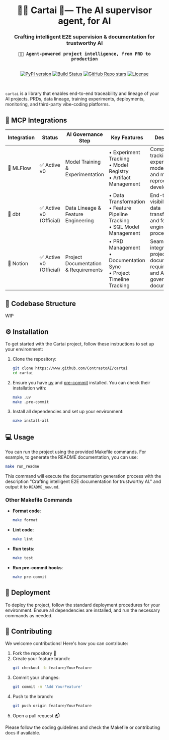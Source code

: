 <div align="center">
<h1 align="center">🕵️‍♀️ Cartai 🤖&mdash; The AI supervisor agent, for AI </h1>
<h3>Crafting intelligent E2E supervision & documentation for trustworthy AI</h2>

<kbd><strong>👩‍💼 Agent-powered project intelligence, from PRD to production</strong></kbd>
<br><br>

[![PyPI version](https://img.shields.io/pypi/v/cartai.svg)](https://pypi.org/project/cartai/)
[![Build Status](https://github.com/ContrastoAI/cartai/actions/workflows/pre-commit.yaml/badge.svg)](https://github.com/ContrastoAI/cartai/actions)
[![GitHub Repo stars](https://img.shields.io/github/stars/contrastoAI/cartai?style=flat)](https://github.com/contrastoAI/cartai)
<a href="https://github.com/huggingface/smolagents/blob/main/LICENSE"><img alt="License" src="https://img.shields.io/github/license/huggingface/smolagents.svg?color=blue"></a>

</div>

<br>

`cartai` is a library that enables end-to-end traceability and lineage of your AI projects. PRDs, data lineage, training experiments, deployments, monitoring, and third-party vibe-coding platforms.

## 🔌 MCP Integrations

| Integration | Status | AI Governance Step | Key Features | Description |
|------------|--------|-------------------|--------------|-------------|
| 🏃 MLFlow | ✅ Active v0 | Model Training & Experimentation | • Experiment Tracking<br>• Model Registry<br>• Artifact Management | Comprehensive tracking of ML experiments, model versions, and metrics for reproducible AI development |
| 🎲 dbt | ✅ Active v0 (Official) | Data Lineage & Feature Engineering | • Data Transformation<br>• Feature Pipeline Tracking<br>• SQL Model Management | End-to-end visibility into data transformations and feature engineering processes |
| 📝 Notion | ✅ Active v0 (Official) | Project Documentation & Requirements | • PRD Management<br>• Documentation Sync<br>• Project Timeline Tracking | Seamless integration of project documentation, requirements, and AI governance documentation |


## 📂 Codebase Structure
WIP

## ⚙️ Installation
To get started with the Cartai project, follow these instructions to set up your environment:

1. Clone the repository:
   ```bash
   git clone https://www.github.com/ContrastoAI/cartai
   cd cartai
   ```

2. Ensure you have [uv](https://docs.astral.sh/uv/getting-started/installation/) and [pre-commit](https://pre-commit.com/) installed. You can check their installation with:
   ```bash
   make .uv
   make .pre-commit
   ```

3. Install all dependencies and set up your environment:
   ```bash
   make install-all
   ```

## 💻 Usage
You can run the project using the provided Makefile commands. For example, to generate the README documentation, you can use:
```bash
make run_readme
```
This command will execute the documentation generation process with the description "Crafting intelligent E2E documentation for trustworthy AI." and output it to `README_new.md`.

### Other Makefile Commands
- **Format code**:
  ```bash
  make format
  ```

- **Lint code**:
  ```bash
  make lint
  ```

- **Run tests**:
  ```bash
  make test
  ```

- **Run pre-commit hooks**:
  ```bash
  make pre-commit
  ```

## 🚀 Deployment
To deploy the project, follow the standard deployment procedures for your environment. Ensure all dependencies are installed, and run the necessary commands as needed.

## 🤝 Contributing
We welcome contributions! Here's how you can contribute:

1. Fork the repository 🍴
2. Create your feature branch:
   ```bash
   git checkout -b feature/YourFeature
   ```
3. Commit your changes:
   ```bash
   git commit -m 'Add YourFeature'
   ```
4. Push to the branch:
   ```bash
   git push origin feature/YourFeature
   ```
5. Open a pull request 📬

Please follow the coding guidelines and check the Makefile or contributing docs if available.
